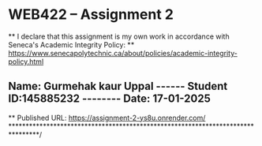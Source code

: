 # WEB422 – Assignment 2
** I declare that this assignment is my own work in accordance with Seneca's Academic Integrity Policy:
** https://www.senecapolytechnic.ca/about/policies/academic-integrity-policy.html
## Name: Gurmehak kaur Uppal   ------  Student ID:145885232 --------  Date: 17-01-2025
** Published URL: https://assignment-2-ys8u.onrender.com/
********************************************************************************/
